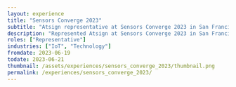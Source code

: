 ```yaml
---
layout: experience
title: "Sensors Converge 2023"
subtitle: "Atsign representative at Sensors Converge 2023 in San Francisco"
description: "Represented Atsign at Sensors Converge 2023 in San Francisco, showcasing secure IoT edge communication to industry professionals."
roles: ["Representative"]
industries: ["IoT", "Technology"]
fromdate: 2023-06-19
todate: 2023-06-21
thumbnail: /assets/experiences/sensors_converge_2023/thumbnail.png
permalink: /experiences/sensors_converge_2023/
---
```



